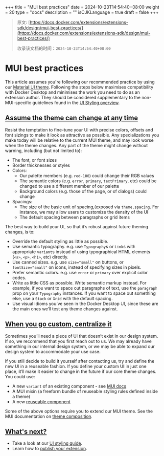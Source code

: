 +++
title = "MUI best practices"
date = 2024-10-23T14:54:40+08:00
weight = 20
type = "docs"
description = ""
isCJKLanguage = true
draft = false
+++

> 原文: [https://docs.docker.com/extensions/extensions-sdk/design/mui-best-practices/](https://docs.docker.com/extensions/extensions-sdk/design/mui-best-practices/)
>
> 收录该文档的时间：`2024-10-23T14:54:40+08:00`

# MUI best practices

This article assumes you're following our recommended practice by using our [Material UI theme](https://www.npmjs.com/package/@docker/docker-mui-theme). Following the steps below maximises compatibility with Docker Desktop and minimises the work you need to do as an extension author. They should be considered supplementary to the non-MUI-specific guidelines found in the [UI Styling overview](https://docs.docker.com/extensions/extensions-sdk/design/).

## [Assume the theme can change at any time](https://docs.docker.com/extensions/extensions-sdk/design/mui-best-practices/#assume-the-theme-can-change-at-any-time)

Resist the temptation to fine-tune your UI with precise colors, offsets and font sizings to make it look as attractive as possible. Any specializations you make today will be relative to the current MUI theme, and may look worse when the theme changes. Any part of the theme might change without warning, including (but not limited to):

- The font, or font sizes
- Border thicknesses or styles
- Colors:
  - Our palette members (e.g. `red-100`) could change their RGB values
  - The semantic colors (e.g. `error`, `primary`, `textPrimary`, etc) could be changed to use a different member of our palette
  - Background colors (e.g. those of the page, or of dialogs) could change
- Spacings:
  - The size of the basic unit of spacing,(exposed via `theme.spacing`. For instance, we may allow users to customize the density of the UI
  - The default spacing between paragraphs or grid items

The best way to build your UI, so that it’s robust against future theming changes, is to:

- Override the default styling as little as possible.
- Use semantic typography. e.g. use `Typography`s or `Link`s with appropriate `variant`s instead of using typographical HTML elements (`<a>`, `<p>`, `<h1>`, etc) directly.
- Use canned sizes. e.g. use `size="small"` on buttons, or `fontSize="small"` on icons, instead of specifying sizes in pixels.
- Prefer semantic colors. e.g. use `error` or `primary` over explicit color codes.
- Write as little CSS as possible. Write semantic markup instead. For example, if you want to space out paragraphs of text, use the `paragraph` prop on your `Typography` instances. If you want to space out something else, use a `Stack` or `Grid` with the default spacing.
- Use visual idioms you’ve seen in the Docker Desktop UI, since these are the main ones we’ll test any theme changes against.

## [When you go custom, centralize it](https://docs.docker.com/extensions/extensions-sdk/design/mui-best-practices/#when-you-go-custom-centralize-it)

Sometimes you’ll need a piece of UI that doesn’t exist in our design system. If so, we recommend that you first reach out to us. We may already have something in our internal design system, or we may be able to expand our design system to accommodate your use case.

If you still decide to build it yourself after contacting us, try and define the new UI in a reuseable fashion. If you define your custom UI in just one place, it’ll make it easier to change in the future if our core theme changes. You could use:

- A new `variant` of an existing component - see [MUI docs](https://mui.com/material-ui/customization/theme-components/#creating-new-component-variants)
- A MUI mixin (a freeform bundle of reuseable styling rules defined inside a theme)
- A new [reuseable component](https://mui.com/material-ui/customization/how-to-customize/#2-reusable-component)

Some of the above options require you to extend our MUI theme. See the MUI documentation on [theme composition](https://mui.com/material-ui/customization/theming/#nesting-the-theme).

## [What's next?](https://docs.docker.com/extensions/extensions-sdk/design/mui-best-practices/#whats-next)

- Take a look at our [UI styling guide](https://docs.docker.com/extensions/extensions-sdk/design/).
- Learn how to [publish your extension](https://docs.docker.com/extensions/extensions-sdk/extensions/).
